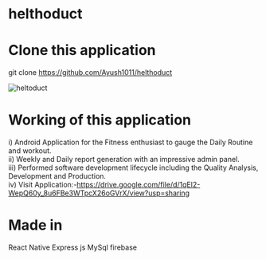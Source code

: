 # helthoduct

# Clone this application
git clone https://github.com/Ayush1011/helthoduct


![heltoduct](https://media-exp1.licdn.com/dms/image/C512DAQFh63iwpRRTUQ/profile-treasury-image-shrink_480_480/0/1601802893813?e=1607864400&v=beta&t=Jh-ISXSn63xAXLQ9k_PouhGQYRfB0KBRcag1SrHqomc)


# Working of this application

i)   Android Application for the Fitness enthusiast to gauge the Daily Routine and workout.  
ii)  Weekly and Daily report generation with an impressive admin panel.  
iii) Performed software development lifecycle including the Quality Analysis, Development and Production.  
iv)  Visit Application:-https://drive.google.com/file/d/1qEl2-WepQ60y_8u6FBe3WTpcX26oGVrX/view?usp=sharing     


# Made in
React Native
Express js
MySql
firebase





